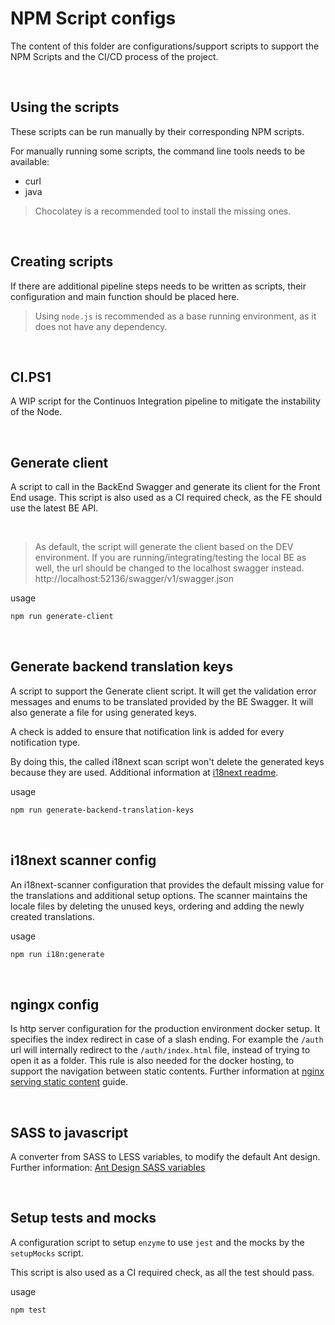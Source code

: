 # NPM Script configs

The content of this folder are configurations/support scripts to support the NPM Scripts and the
CI/CD process of the project.

</br>

## Using the scripts

These scripts can be run manually by their corresponding NPM scripts.

For manually running some scripts, the command line tools needs to be available:
* curl
* java


> Chocolatey is a recommended tool to install the missing ones.

</br>

## Creating scripts

If there are additional pipeline steps needs to be written as scripts, their configuration and main function should be placed here.

> Using `node.js` is recommended as a base running environment, as it does not have any dependency.

</br>

## CI.PS1

A WIP script for the Continuos Integration pipeline to mitigate the instability of the Node.

</br>

## Generate client

A script to call in the BackEnd Swagger and generate its client for the Front End usage.
This script is also used as a CI required check, as the FE should use the latest BE API.

</br>

> As default, the script will generate the client based on the DEV environment. If you are running/integrating/testing the local BE as well, the url should be changed to the localhost swagger instead.  http://localhost:52136/swagger/v1/swagger.json

usage
```bash
npm run generate-client
```

</br>

## Generate backend translation keys

A script to support the Generate client script. It will get the validation error messages and enums
to be translated provided by the BE Swagger. It will also generate a file for using generated keys.

A check is added to ensure that notification link is added for every notification type.

By doing this, the called i18next scan script won't delete the generated keys because they are used.
Additional information at [i18next readme](../src/app/i18n/readme.md).

usage
```bash
npm run generate-backend-translation-keys
```

</br>

## i18next scanner config

An i18next-scanner configuration that provides the default missing value for the translations and
additional setup options. The scanner maintains the locale files by deleting the unused keys, ordering
and adding the newly created translations.

usage
```bash
npm run i18n:generate
```

</br>

## ngingx config

Is http server configuration for the production environment docker setup.
It specifies the index redirect in case of a slash ending. For example the `/auth` url will internally redirect to the `/auth/index.html` file, instead of trying to open it as a folder. This rule is also needed for the docker hosting, to support the navigation between static contents. Further information at [nginx serving static content](https://docs.nginx.com/nginx/admin-guide/web-server/serving-static-content/ ) guide.

</br>

## SASS to javascript

A converter from SASS to LESS variables, to modify the default Ant design.
Further information: [Ant Design SASS variables](https://grapesolutions.atlassian.net/wiki/spaces/KB/pages/1077215272/AntDesign+SASS+v+ltoz+k)

</br>

## Setup tests and mocks

A configuration script to setup `enzyme` to use `jest` and the mocks by the `setupMocks` script.

This script is also used as a CI required check, as all the test should pass.

usage
```bash
npm test
```
